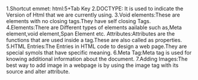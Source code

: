 1.Shortcut emmet: html:5+Tab Key
2.DOCTYPE: It is used to indicate the Version of Html that we are currently using.
3.Void elements:These are elements with no closing tags.They have self closing Tags.
4.Elements:There are Different types of elements aailable such as,Meta element,void element,Span Element etc.
Attributes:Attributes are the functions that are used inside a tag.These are also called as properties.
5.HTML Entries:The Entries in HTML code to design a web page.They are special symols that have specific meaning.
6.Meta Tag:Meta tag is used for knowing additional information about the document.
7.Adding Images:The best way to add image in a webpage is by using the image tag<img> with its source and alter attribute.
